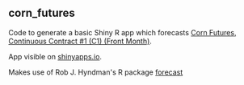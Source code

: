 ## corn_futures

Code to generate a basic Shiny R app which forecasts [Corn Futures, Continuous Contract #1 (C1) (Front Month)](https://www.quandl.com/data/CHRIS/CME_C1-Corn-Futures-Continuous-Contract-1-C1-Front-Month).

App visible on [shinyapps.io](https://agawronski.shinyapps.io/corn_futures/).

Makes use of Rob J. Hyndman's R package [forecast](http://pkg.robjhyndman.com/forecast/)
